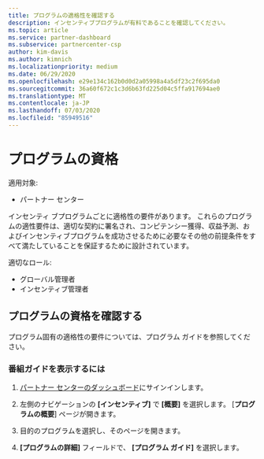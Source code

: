 ```yaml
---
title: プログラムの適格性を確認する
description: インセンティブプログラムが有料であることを確認してください。
ms.topic: article
ms.service: partner-dashboard
ms.subservice: partnercenter-csp
author: kim-davis
ms.author: kimnich
ms.localizationpriority: medium
ms.date: 06/29/2020
ms.openlocfilehash: e29e134c162b0d0d2a05998a4a5df23c2f695da0
ms.sourcegitcommit: 36a60f672c1c3d6b63fd225d04c5ffa917694ae0
ms.translationtype: MT
ms.contentlocale: ja-JP
ms.lasthandoff: 07/03/2020
ms.locfileid: "85949516"
---
```

# <a name="program-eligibility"></a>プログラムの資格

適用対象:

- パートナー センター

インセンティ ブプログラムごとに適格性の要件があります。 これらのプログラムの適性要件は、適切な契約に署名され、コンピテンシー獲得、収益予測、およびインセンティブプログラムを成功させるために必要なその他の前提条件をすべて満たしていることを保証するために設計されています。

適切なロール:

- グローバル管理者
- インセンティブ管理者

## <a name="determining-your-program-eligibility"></a>プログラムの資格を確認する

プログラム固有の適格性の要件については、プログラム ガイドを参照してください。 

### <a name="to-see-your-program-guide"></a>番組ガイドを表示するには

1. [パートナー センターのダッシュボード](https://partner.microsoft.com/dashboard/)にサインインします。

2. 左側のナビゲーションの **[インセンティブ]** で **[概要]** を選択します。 [**プログラムの概要**] ページが開きます。

3. 目的のプログラムを選択し、そのページを開きます。

4. **[プログラムの詳細]** フィールドで、 **[プログラム ガイド]** を選択します。
